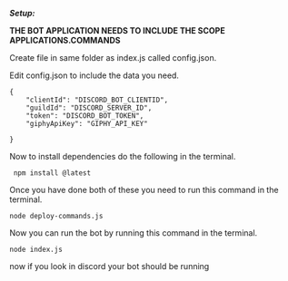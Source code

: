 ***Setup:***

**THE BOT APPLICATION NEEDS TO INCLUDE THE SCOPE APPLICATIONS.COMMANDS**


Create file in same folder as index.js called config.json.

Edit config.json to include the data you need.

```
{
    "clientId": "DISCORD_BOT_CLIENTID",
    "guildId": "DISCORD_SERVER_ID",
    "token": "DISCORD_BOT_TOKEN",
    "giphyApiKey": "GIPHY_API_KEY"

}
```

Now to install dependencies do the following in the terminal.
```
 npm install @latest
```

Once you have done both of these you need to run this command in the terminal.
```
node deploy-commands.js
```

Now you can run the bot by running this command in the terminal.
```
node index.js
```

now if you look in discord your bot should be running